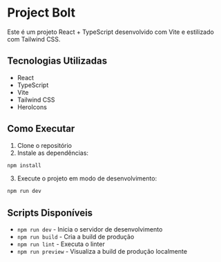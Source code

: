 # Project Bolt

Este é um projeto React + TypeScript desenvolvido com Vite e estilizado com Tailwind CSS.

## Tecnologias Utilizadas

- React
- TypeScript
- Vite
- Tailwind CSS
- HeroIcons

## Como Executar

1. Clone o repositório
2. Instale as dependências:
```bash
npm install
```
3. Execute o projeto em modo de desenvolvimento:
```bash
npm run dev
```

## Scripts Disponíveis

- `npm run dev` - Inicia o servidor de desenvolvimento
- `npm run build` - Cria a build de produção
- `npm run lint` - Executa o linter
- `npm run preview` - Visualiza a build de produção localmente